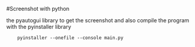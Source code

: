 #Screenshot with python

the pyautogui library to get the screenshot
and also compile the program with the pyinstaller library

```
	pyinstaller --onefile --console main.py
```

